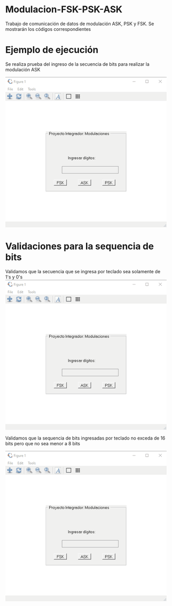 # Modulacion-FSK-PSK-ASK
Trabajo de comunicación de datos de modulación ASK, PSK y FSK. Se mostrarán los códigos correspondientes 

# Ejemplo de ejecución
Se realiza prueba del ingreso de la secuencia de bits para realizar la modulación ASK

![ModulacionPrueba](https://github.com/ItsJavito/Modulacion-FSK-PSK-ASK/blob/main/Images/PruebaASK.gif)

# Validaciones para la sequencia de bits
Validamos que la secuencia que se ingresa por teclado sea solamente de 1's y 0's
![ModulacionPrueba](https://github.com/ItsJavito/Modulacion-FSK-PSK-ASK/blob/main/Images/PruebaBits.gif)

Validamos que la sequencia de bits ingresadas por teclado no exceda de 16 bits pero que no sea menor a 8 bits 

![ModulacionPrueba](https://github.com/ItsJavito/Modulacion-FSK-PSK-ASK/blob/main/Images/PruebaTamBits.gif)

